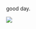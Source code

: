 good day.

<img src="https://komarev.com/ghpvc/?username=hausemasterissue&color=brightgreen">
<!---
HausemasterIssue/HausemasterIssue is a ✨ special ✨ repository because its `README.md` (this file) appears on your GitHub profile.
You can click the Preview link to take a look at your changes.
--->
